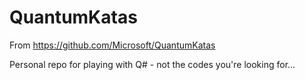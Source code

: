 # QuantumKatas
From https://github.com/Microsoft/QuantumKatas

Personal repo for playing with Q# - not the codes you're looking for... 
